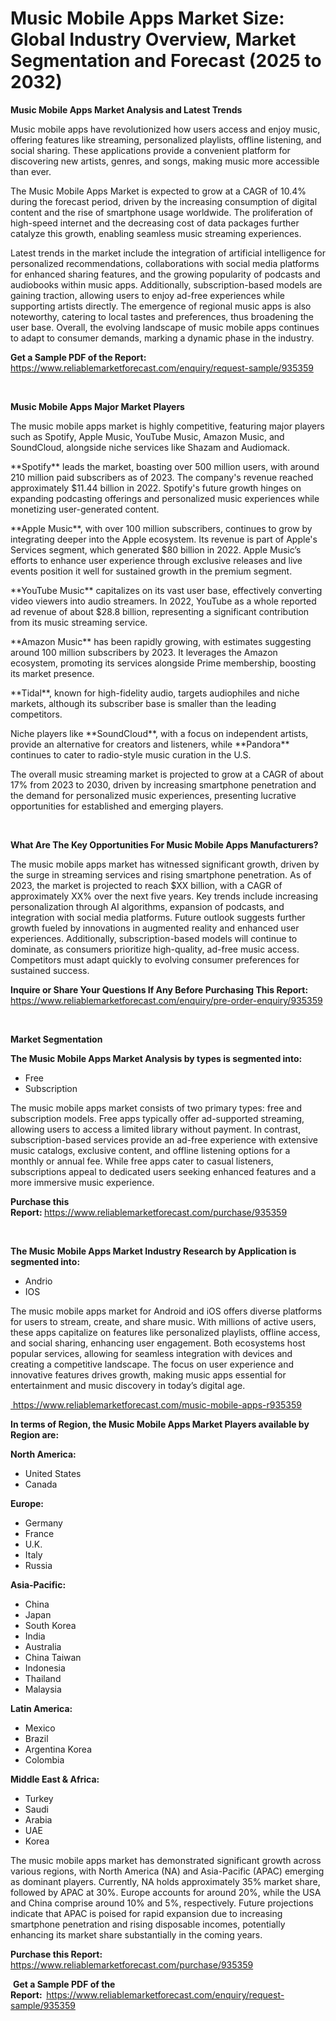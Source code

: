 <p><h1>Music Mobile Apps Market Size: Global Industry Overview, Market Segmentation and Forecast (2025 to 2032)</h1></p><p><strong>Music Mobile Apps Market Analysis and Latest Trends</strong></p>
<p><p>Music mobile apps have revolutionized how users access and enjoy music, offering features like streaming, personalized playlists, offline listening, and social sharing. These applications provide a convenient platform for discovering new artists, genres, and songs, making music more accessible than ever. </p><p>The Music Mobile Apps Market is expected to grow at a CAGR of 10.4% during the forecast period, driven by the increasing consumption of digital content and the rise of smartphone usage worldwide. The proliferation of high-speed internet and the decreasing cost of data packages further catalyze this growth, enabling seamless music streaming experiences. </p><p>Latest trends in the market include the integration of artificial intelligence for personalized recommendations, collaborations with social media platforms for enhanced sharing features, and the growing popularity of podcasts and audiobooks within music apps. Additionally, subscription-based models are gaining traction, allowing users to enjoy ad-free experiences while supporting artists directly. The emergence of regional music apps is also noteworthy, catering to local tastes and preferences, thus broadening the user base. Overall, the evolving landscape of music mobile apps continues to adapt to consumer demands, marking a dynamic phase in the industry.</p></p>
<p><strong>Get a Sample PDF of the Report:&nbsp;</strong> <a href="https://www.reliablemarketforecast.com/enquiry/request-sample/935359?utm_campaign=3294&utm_medium=2&utm_source=Github&utm_content=ia&utm_term=18042025&utm_id=music-mobile-apps">https://www.reliablemarketforecast.com/enquiry/request-sample/935359</a></p>
<p>&nbsp;</p>
<p><strong>Music Mobile Apps Major Market Players</strong></p>
<p><p>The music mobile apps market is highly competitive, featuring major players such as Spotify, Apple Music, YouTube Music, Amazon Music, and SoundCloud, alongside niche services like Shazam and Audiomack. </p><p>**Spotify** leads the market, boasting over 500 million users, with around 210 million paid subscribers as of 2023. The company's revenue reached approximately $11.44 billion in 2022. Spotify's future growth hinges on expanding podcasting offerings and personalized music experiences while monetizing user-generated content.</p><p>**Apple Music**, with over 100 million subscribers, continues to grow by integrating deeper into the Apple ecosystem. Its revenue is part of Apple's Services segment, which generated $80 billion in 2022. Apple Music’s efforts to enhance user experience through exclusive releases and live events position it well for sustained growth in the premium segment.</p><p>**YouTube Music** capitalizes on its vast user base, effectively converting video viewers into audio streamers. In 2022, YouTube as a whole reported ad revenue of about $28.8 billion, representing a significant contribution from its music streaming service.</p><p>**Amazon Music** has been rapidly growing, with estimates suggesting around 100 million subscribers by 2023. It leverages the Amazon ecosystem, promoting its services alongside Prime membership, boosting its market presence.</p><p>**Tidal**, known for high-fidelity audio, targets audiophiles and niche markets, although its subscriber base is smaller than the leading competitors. </p><p>Niche players like **SoundCloud**, with a focus on independent artists, provide an alternative for creators and listeners, while **Pandora** continues to cater to radio-style music curation in the U.S. </p><p>The overall music streaming market is projected to grow at a CAGR of about 17% from 2023 to 2030, driven by increasing smartphone penetration and the demand for personalized music experiences, presenting lucrative opportunities for established and emerging players.</p></p>
<p>&nbsp;</p>
<p><strong>What Are The Key Opportunities For Music Mobile Apps Manufacturers?</strong></p>
<p><p>The music mobile apps market has witnessed significant growth, driven by the surge in streaming services and rising smartphone penetration. As of 2023, the market is projected to reach $XX billion, with a CAGR of approximately XX% over the next five years. Key trends include increasing personalization through AI algorithms, expansion of podcasts, and integration with social media platforms. Future outlook suggests further growth fueled by innovations in augmented reality and enhanced user experiences. Additionally, subscription-based models will continue to dominate, as consumers prioritize high-quality, ad-free music access. Competitors must adapt quickly to evolving consumer preferences for sustained success.</p></p>
<p><strong>Inquire or Share Your Questions If Any Before Purchasing This Report:</strong> <a href="https://www.reliablemarketforecast.com/enquiry/pre-order-enquiry/935359?utm_campaign=3294&utm_medium=2&utm_source=Github&utm_content=ia&utm_term=18042025&utm_id=music-mobile-apps">https://www.reliablemarketforecast.com/enquiry/pre-order-enquiry/935359</a></p>
<p>&nbsp;</p>
<p><strong>Market Segmentation</strong></p>
<p><strong>The Music Mobile Apps Market Analysis by types is segmented into:</strong></p>
<p><ul><li>Free</li><li>Subscription</li></ul></p>
<p><p>The music mobile apps market consists of two primary types: free and subscription models. Free apps typically offer ad-supported streaming, allowing users to access a limited library without payment. In contrast, subscription-based services provide an ad-free experience with extensive music catalogs, exclusive content, and offline listening options for a monthly or annual fee. While free apps cater to casual listeners, subscriptions appeal to dedicated users seeking enhanced features and a more immersive music experience.</p></p>
<p><strong>Purchase this Report:&nbsp;</strong><a href="https://www.reliablemarketforecast.com/purchase/935359?utm_campaign=3294&utm_medium=2&utm_source=Github&utm_content=ia&utm_term=18042025&utm_id=music-mobile-apps">https://www.reliablemarketforecast.com/purchase/935359</a></p>
<p>&nbsp;</p>
<p><strong>The Music Mobile Apps Market Industry Research by Application is segmented into:</strong></p>
<p><ul><li>Andrio</li><li>IOS</li></ul></p>
<p><p>The music mobile apps market for Android and iOS offers diverse platforms for users to stream, create, and share music. With millions of active users, these apps capitalize on features like personalized playlists, offline access, and social sharing, enhancing user engagement. Both ecosystems host popular services, allowing for seamless integration with devices and creating a competitive landscape. The focus on user experience and innovative features drives growth, making music apps essential for entertainment and music discovery in today’s digital age.</p></p>
<p><a href="https://www.reliablemarketforecast.com/music-mobile-apps-r935359?utm_campaign=3294&utm_medium=2&utm_source=Github&utm_content=ia&utm_term=18042025&utm_id=music-mobile-apps">&nbsp;https://www.reliablemarketforecast.com/music-mobile-apps-r935359</a></p>
<p><strong>In terms of Region, the Music Mobile Apps Market Players available by Region are:</strong></p>
<p>
    <p> <strong> North America: </strong>
        <ul>
            <li>United States</li>
            <li>Canada</li>
        </ul>
        </p> 
    <p> <strong> Europe: </strong>
        <ul>
            <li>Germany</li>
            <li>France</li>
            <li>U.K.</li>
            <li>Italy</li>
            <li>Russia</li>
        </ul>
        </p> 
    <p> <strong> Asia-Pacific: </strong>
        <ul>
            <li>China</li>
            <li>Japan</li>
            <li>South Korea</li>
            <li>India</li>
            <li>Australia</li>
            <li>China Taiwan</li>
            <li>Indonesia</li>
            <li>Thailand</li>
            <li>Malaysia</li>
        </ul>
        </p> 
    <p> <strong> Latin America: </strong>
        <ul>
            <li>Mexico</li>
            <li>Brazil</li>
            <li>Argentina Korea</li>
            <li>Colombia</li>
        </ul>
        </p> 
    <p> <strong> Middle East & Africa: </strong>
        <ul>
            <li>Turkey</li>
            <li>Saudi</li>
            <li>Arabia</li>
            <li>UAE</li>
            <li>Korea</li>
        </ul>
    </p>
    </p>
<p><p>The music mobile apps market has demonstrated significant growth across various regions, with North America (NA) and Asia-Pacific (APAC) emerging as dominant players. Currently, NA holds approximately 35% market share, followed by APAC at 30%. Europe accounts for around 20%, while the USA and China comprise around 10% and 5%, respectively. Future projections indicate that APAC is poised for rapid expansion due to increasing smartphone penetration and rising disposable incomes, potentially enhancing its market share substantially in the coming years.</p></p>
<p><strong>Purchase this Report: </strong><a href="https://www.reliablemarketforecast.com/purchase/935359?utm_campaign=3294&utm_medium=2&utm_source=Github&utm_content=ia&utm_term=18042025&utm_id=music-mobile-apps">https://www.reliablemarketforecast.com/purchase/935359</a></p>
<p>&nbsp;<strong>Get a Sample PDF of the Report:&nbsp;&nbsp;</strong><a href="https://www.reliablemarketforecast.com/enquiry/request-sample/935359?utm_campaign=3294&utm_medium=2&utm_source=Github&utm_content=ia&utm_term=18042025&utm_id=music-mobile-apps">https://www.reliablemarketforecast.com/enquiry/request-sample/935359</a></p>
<p><strong></strong></p>
<p><p></p><p></p><p></p></p>